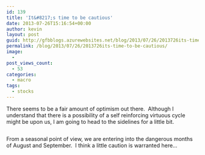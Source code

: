 ```yaml
---
id: 139
title: 'It&#8217;s time to be cautious'
date: 2013-07-26T15:16:54+00:00
author: kevin
layout: post
guid: http://gfbblogs.azurewebsites.net/blog/2013/07/26/2013726its-time-to-be-cautious/
permalink: /blog/2013/07/26/2013726its-time-to-be-cautious/
image:
  - 
post_views_count:
  - 53
categories:
  - macro
tags:
  - stocks
---
```

There seems to be a fair amount of optimism out there.  Although I understand that there is a possibility of a self reinforcing virtuous cycle might be upon us, I am going to head to the sidelines for a little bit.

<img class="aligncenter" alt="" src="http://themacrotourist.com/blogs/SPX%20Jul%2026%2013.gif" />

From a seasonal point of view, we are entering into the dangerous months of August and September.  I think a little caution is warranted here&#8230;

&nbsp;